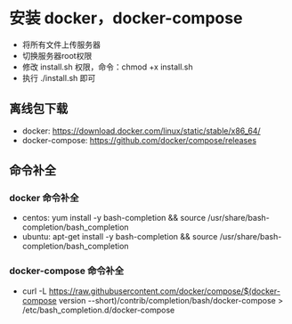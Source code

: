 # 安装 docker，docker-compose

 - 将所有文件上传服务器
 - 切换服务器root权限
 - 修改 install.sh 权限，命令：chmod +x install.sh
 - 执行 ./install.sh 即可

## 离线包下载
 - docker: https://download.docker.com/linux/static/stable/x86_64/
 - docker-compose: https://github.com/docker/compose/releases
## 命令补全

### docker 命令补全
 - centos:  yum install -y bash-completion && source /usr/share/bash-completion/bash_completion
 - ubuntu: apt-get install -y bash-completion && source /usr/share/bash-completion/bash_completion

### docker-compose 命令补全
 - curl -L https://raw.githubusercontent.com/docker/compose/$(docker-compose version --short)/contrib/completion/bash/docker-compose > /etc/bash_completion.d/docker-compose

















